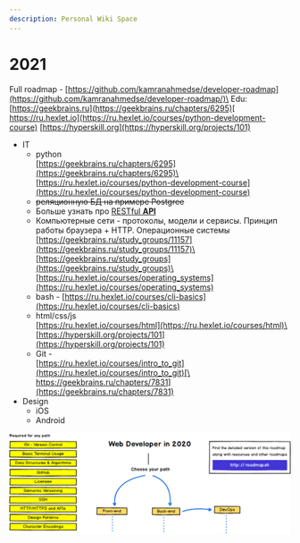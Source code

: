 ```yaml
---
description: Personal Wiki Space
---
```


# 2021

Full roadmap - [https://github.com/kamranahmedse/developer-roadmap](https://github.com/kamranahmedse/developer-roadmap/)\
Edu:\
[https://geekbrains.ru](https://geekbrains.ru/chapters/6295)[ https://ru.hexlet.io](https://ru.hexlet.io/courses/python-development-course) [https://hyperskill.org](https://hyperskill.org/projects/101)

* IT
  * python\
    [https://geekbrains.ru/chapters/6295](https://geekbrains.ru/chapters/6295)\
    [https://ru.hexlet.io/courses/python-development-course](https://ru.hexlet.io/courses/python-development-course)
  * ~~реляционную БД на примере Postgree~~
  * Больше узнать про [RESTful **API**](https://restfulapi.net)
  * Компьютерные сети - протоколы, модели и сервисы. Принцип работы браузера + HTTP. Операционные системы\
    [https://geekbrains.ru/study_groups/11157](https://geekbrains.ru/study_groups/11157)\
    [https://geekbrains.ru/study_groups](https://geekbrains.ru/study_groups)\
    [https://ru.hexlet.io/courses/operating_systems](https://ru.hexlet.io/courses/operating_systems)
  * bash - [https://ru.hexlet.io/courses/cli-basics](https://ru.hexlet.io/courses/cli-basics)
  * html/css/js \
    [https://ru.hexlet.io/courses/html](https://ru.hexlet.io/courses/html)\
    [https://hyperskill.org/projects/101](https://hyperskill.org/projects/101)
  * Git - \
    [https://ru.hexlet.io/courses/intro_to_git](https://ru.hexlet.io/courses/intro_to_git)[\
    https://geekbrains.ru/chapters/7831](https://geekbrains.ru/chapters/7831)
* Design
  * iOS
  * Android

![](<.gitbook/assets/image (8).png>)

